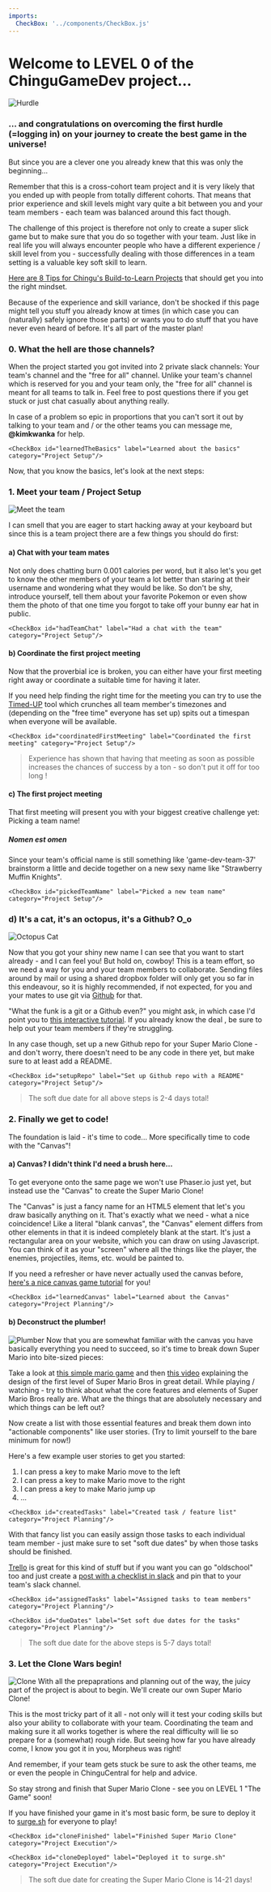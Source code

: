 ```yaml
---
imports:
  CheckBox: '../components/CheckBox.js'
---
```

# Welcome to LEVEL 0 of the ChinguGameDev project...

![Hurdle](/assets/1.jpg)

### ... and congratulations on overcoming the first hurdle (=logging in) on your journey to create the best game in the universe!

But since you are a clever one you already knew that this was only the beginning...

Remember that this is a cross-cohort team project and it is very likely that you ended up with people from totally different cohorts. That means
that prior experience and skill levels might vary quite a bit between you and your team members - each team was balanced around this fact though.

The challenge of this project is therefore not only to create a super slick game but to make sure that you do so together with your team. Just like
in real life you will always encounter people who have a different experience / skill level from you - successfully dealing with those differences in a team
setting is a valuable key soft skill to learn.

[Here are 8 Tips for Chingu's Build-to-Learn Projects](https://medium.com/chingu/10-tips-for-chingus-build-to-learn-projects-59fd940bc8cf) that should get you into the right mindset.

Because of the experience and skill variance, don't be shocked if this page might tell you stuff you already know at times (in which case you can (naturally) safely ignore those parts) or wants you to do stuff that you have never even heard of before. It's all part of the master plan!

### 0. What the hell are those channels?
When the project started you got invited into 2 private slack channels: Your team's channel and the "free for all" channel. Unlike your team's channel
which is reserved for you and your team only, the "free for all" channel is meant for all teams to talk in. Feel free to post questions there if you get
stuck or just chat casually about anything really.

In case of a problem so epic in proportions that you can't sort it out by talking to your team and / or the other teams you can message me, **@kimkwanka** for help.

```render html
<CheckBox id="learnedTheBasics" label="Learned about the basics" category="Project Setup"/>
```
Now, that you know the basics, let's look at the next steps:


### 1. Meet your team / Project Setup

![Meet the team](/assets/2.jpg)

I can smell that you are eager to start hacking away at your keyboard but since this is a team project there are a few things you should do first:

#### a) Chat with your team mates
Not only does chatting burn 0.001 calories per word, but it also let's you get to know the other members of your team a lot better than staring
at their username and wondering what they would be like.
So don't be shy, introduce yourself, tell them about your favorite Pokemon or even show them the photo of that one time you forgot to take off your
bunny ear hat in public.

```render html
<CheckBox id="hadTeamChat" label="Had a chat with the team" category="Project Setup"/>
```
#### b) Coordinate the first project meeting
Now that the proverbial ice is broken, you can either have your first meeting right away or coordinate a suitable time for having it later.

If you need help finding the right time for the meeting you can try to use the [Timed-UP](https://timedupchingu.herokuapp.com/) tool which crunches all team member's
timezones and (depending on the "free time" everyone has set up) spits out a timespan when everyone will be available.
```render html
<CheckBox id="coordinatedFirstMeeting" label="Coordinated the first meeting" category="Project Setup"/>
```
> Experience has shown that having that meeting as soon as possible increases the chances of success by a ton - so don't put it off for too long
!
#### c) The first project meeting
That first meeting will present you with your biggest creative challenge yet: Picking a team name!
##### Nomen est omen
Since your team's official name is still something like 'game-dev-team-37' brainstorm a little and decide together on a new sexy name like "Strawberry Muffin Knights".
```render html
<CheckBox id="pickedTeamName" label="Picked a new team name" category="Project Setup"/>
```
### d) It's a cat, it's an octopus, it's a Github? O_o

![Octopus Cat](/assets/3.jpg)

Now that you got your shiny new name I can see that you want to start already - and I can feel you! But hold on, cowboy! This is a team effort, so we need a way for you and your
team members to collaborate. Sending files around by mail or using a shared dropbox folder will only get you so far in this endeavour, so it is highly recommended, if not expected,
for you and your mates to use git via [Github](https://github.com) for that.

"What the funk is a git or a Github even?" you might ask, in which case I'd point you to [this interactive tutorial](https://try.github.io/levels/1/challenges/1). If you already know the deal
, be sure to help out your team members if they're struggling.

In any case though, set up a new Github repo for your Super Mario Clone - and don't worry, there doesn't need to be any code in there yet, but make sure to at least add a README.

```render html
<CheckBox id="setupRepo" label="Set up Github repo with a README" category="Project Setup"/>
```

> The soft due date for all above steps is 2-4 days total!

### 2. Finally we get to code!
The foundation is laid - it's time to code... More specifically time to code with the "Canvas"!

#### a) Canvas? I didn't think I'd need a brush here...
To get everyone onto the same page we won't use Phaser.io just yet, but instead use the "Canvas" to create the Super Mario Clone!

The "Canvas" is just a fancy name for an HTML5 element that let's you draw basically anything on it. That's exactly what we need - what a nice coincidence!
Like a literal "blank canvas", the "Canvas" element differs from other elements in that it is indeed completely blank at the start. It's just a rectangular area on your website, which you can
draw on using Javascript. You can think of it as your "screen" where all the things like the player, the enemies, projectiles, items, etc. would be painted to.

If you need a refresher or have never actually used the canvas before, [here's a nice canvas game tutorial](https://developer.mozilla.org/en-US/docs/Games/Tutorials/2D_Breakout_game_pure_JavaScript) for you!

```render html
<CheckBox id="learnedCanvas" label="Learned about the Canvas" category="Project Planning"/>
```

#### b) Deconstruct the plumber!
![Plumber](/assets/4.jpg)
Now that you are somewhat familiar with the canvas you have basically everything you need to succeed, so it's time to break down Super Mario into bite-sized pieces:

Take a look at [this simple mario game](http://codepen.io/harsay/full/gMOZrB) and then [this video](https://www.youtube.com/watch?v=ZH2wGpEZVgE) explaining the design of the first level of Super Mario Bros in great detail.
While playing / watching - try to think about what the core features and elements of Super Mario Bros really are. What are the things that are absolutely necessary and which things can be left out?

Now create a list with those essential features and break them down into "actionable components" like user stories. 
(Try to limit yourself to the bare minimum for now!)

Here's a few example user stories to get you started:

1. I can press a key to make Mario move to the left 
2. I can press a key to make Mario move to the right
3. I can press a key to make Mario jump up
4. ...

```render html
<CheckBox id="createdTasks" label="Created task / feature list" category="Project Planning"/>
```

With that fancy list you can easily assign those tasks to each individual team member - just make sure to set "soft due dates" by when those tasks should be finished.

[Trello](https://trello.com/) is great for this kind of stuff but if you want you can go "oldschool" too and just create a [post with a checklist in slack](https://medium.com/r/?url=http%3A%2F%2FCreate%20a%20post%20with%20a%20checklist) and pin that to your team's slack channel.

```render html
<CheckBox id="assignedTasks" label="Assigned tasks to team members" category="Project Planning"/>
```
```render html
<CheckBox id="dueDates" label="Set soft due dates for the tasks" category="Project Planning"/>
```

> The soft due date for the above steps is 5-7 days total!

### 3. Let the Clone Wars begin!
![Clone](/assets/5.jpg)
With all the prepaprations and planning out of the way, the juicy part of the project is about to begin. We'll create our own Super Mario Clone! 

This is the most tricky part of it all - not only will it test your coding skills but also your ability to collaborate with your team.
Coordinating the team and making sure it all works together is where the real difficulty will lie so prepare for a (somewhat) rough ride.
But seeing how far you have already come, I know you got it in you, Morpheus was right!

And remember, if your team gets stuck be sure to ask the other teams, me or even the people in ChinguCentral for help and advice.


So stay strong and finish that Super Mario Clone - see you on LEVEL 1 "The Game" soon!

If you have finished your game in it's most basic form, be sure to deploy it to [surge.sh](https://surge.sh) for everyone to play!

```render html
<CheckBox id="cloneFinished" label="Finished Super Mario Clone" category="Project Execution"/>
```

```render html
<CheckBox id="cloneDeployed" label="Deployed it to surge.sh" category="Project Execution"/>
```

> The soft due date for creating the Super Mario Clone is 14-21 days!